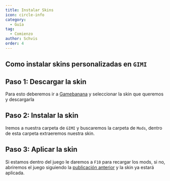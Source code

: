```yaml
---
title: Instalar Skins
icon: circle-info
category:
  - Guía
tag:
  - Comienzo
author: Schvis
order: 4
---
```


## Como instalar skins personalizadas en `GIMI`

## Paso 1: Descargar la skin

Para esto deberemos ir a [Gamebanana](https://gamebanana.com/games/8552) y seleccionar la skin que queremos y descargarla

## Paso 2: Instalar la skin

Iremos a nuestra carpeta de `GIMI` y buscaremos la carpeta de `Mods`, dentro de esta carpeta extraeremos nuestra skin.

## Paso 3: Aplicar la skin

Si estamos dentro del juego le daremos a `F10` para recargar los mods, si no, abriremos el juego siguiendo la [publicación anterior](3DM-tutorial.md) y la skin ya estará aplicada.
